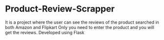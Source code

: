 # Product-Review-Scrapper
It is a project where the user can see the reviews of the product searched in both Amazon and Flipkart
Only you need to enter the product and you will get the reviews.
Developed using Flask


